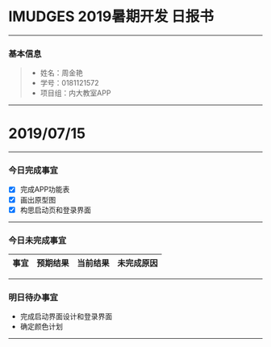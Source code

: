 # IMUDGES 2019暑期开发 日报书

------

### 基本信息

> - 姓名：周金艳
> - 学号：0181121572
> - 项目组：内大教室APP

------

# 2019/07/15

------

### 今日完成事宜

- [x] 完成APP功能表
- [x] 画出原型图
- [x] 构思启动页和登录界面
------

### 今日未完成事宜

| 事宜   | 预期结果 | 当前结果 | 未完成原因 |
| ------ | -------: | -------: | :--------: |

------

### 明日待办事宜

- 完成启动界面设计和登录界面
-  确定颜色计划

------
